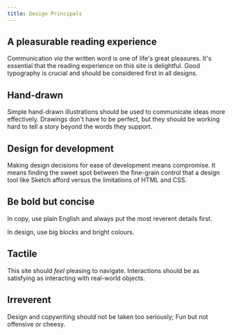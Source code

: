 ```yaml
---
title: Design Principals
---
```

## A pleasurable reading experience

Communication *via* the written word is one of life's great pleasures. It's essential that the reading experience on this site is delightful. Good typography is crucial and should be considered first in all designs.

## Hand-drawn

Simple hand-drawn illustrations should be used to communicate ideas more effectively. Drawings don't have to be perfect, but they should be working hard to tell a story beyond the words they support.

## Design for development

Making design decisions for ease of development means compromise. It means finding the sweet spot between the fine-grain control that a design tool like Sketch afford versus the limitations of HTML and CSS.

## Be bold but concise

In copy, use plain English and always put the most reverent details first.

In design, use big blocks and bright colours.

## Tactile

This site should _feel_ pleasing to navigate. Interactions should be as satisfying as interacting with real-world objects.

## Irreverent

Design and copywriting should not be taken too seriously; Fun but not offensive or cheesy. 